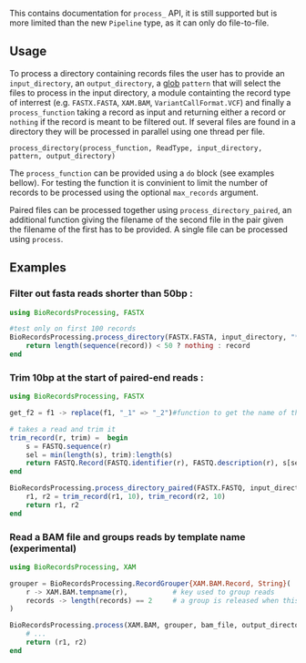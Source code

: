 This contains documentation for `process_` API, it is still supported but is more limited than the new `Pipeline` type, as it can only do file-to-file.

## Usage

To process a directory containing records files the user has to provide an `input_directory`, an `output_directory`,
a [glob](https://github.com/vtjnash/Glob.jl) `pattern` that will select the files to process in the input directory, a module containting the record
type of interrest (e.g. `FASTX.FASTA`, `XAM.BAM`, `VariantCallFormat.VCF`) and finally a `process_function` taking a record as input and returning either a record or `nothing` if the record is meant to be filtered out. If several files are found in a directory they will be processed in parallel using one thread per file.

    process_directory(process_function, ReadType, input_directory, pattern, output_directory)
   
The `process_function` can be provided using a `do` block (see examples bellow). For testing the function it is convinient to limit the number of records to be processed using the optional `max_records` argument.
   
Paired files can be processed together using `process_directory_paired`, an additional function giving the filename of the second file in the pair given the filename of the first has to be provided. A single file can be processed using `process`.

## Examples

### Filter out fasta reads shorter than 50bp :

```julia
using BioRecordsProcessing, FASTX

#test only on first 100 records
BioRecordsProcessing.process_directory(FASTX.FASTA, input_directory, "*.fa", output_directory; max_records=100) do record
    return length(sequence(record)) < 50 ? nothing : record
end
```

### Trim 10bp at the start of paired-end reads :

```julia
using BioRecordsProcessing, FASTX

get_f2 = f1 -> replace(f1, "_1" => "_2")#function to get the name of the second file of the pair

# takes a read and trim it
trim_record(r, trim) =  begin 
    s = FASTQ.sequence(r)
    sel = min(length(s), trim):length(s)
    return FASTQ.Record(FASTQ.identifier(r), FASTQ.description(r), s[sel], FASTQ.quality(r)[sel])
end

BioRecordsProcessing.process_directory_paired(FASTX.FASTQ, input_directory, "*_1.fastq", get_f2, output_directory) do r1,r2
    r1, r2 = trim_record(r1, 10), trim_record(r2, 10)
    return r1, r2
end
```

### Read a BAM file and groups reads by template name (experimental)

```julia
using BioRecordsProcessing, XAM

grouper = BioRecordsProcessing.RecordGrouper{XAM.BAM.Record, String}(
    r -> XAM.BAM.tempname(r),           # key used to group reads 
    records -> length(records) == 2     # a group is released when this condition is met
)

BioRecordsProcessing.process(XAM.BAM, grouper, bam_file, output_directory) do r1,r2
    # ... 
    return (r1, r2)
end
```